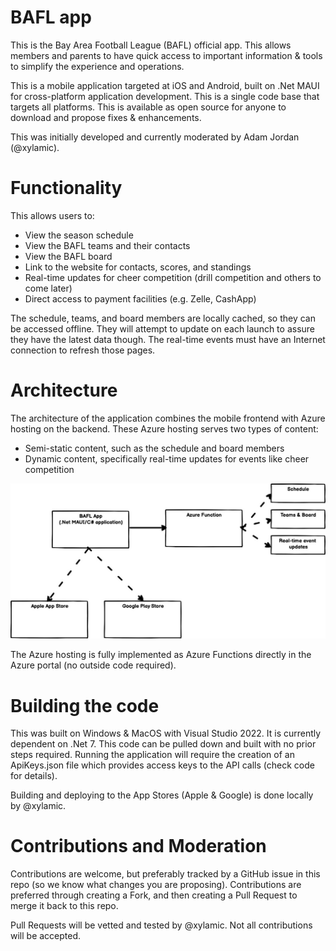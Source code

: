 # BAFL app

This is the Bay Area Football League (BAFL) official app. This allows members and parents to have quick access to important information & tools to simplify the experience and operations.

This is a mobile application targeted at iOS and Android, built on .Net MAUI for cross-platform application development. This is a single code base that targets all platforms. This is available as open source for anyone to download and propose fixes & enhancements.

This was initially developed and currently moderated by Adam Jordan (@xylamic).

# Functionality

This allows users to:
- View the season schedule
- View the BAFL teams and their contacts
- View the BAFL board
- Link to the website for contacts, scores, and standings
- Real-time updates for cheer competition (drill competition and others to come later)
- Direct access to payment facilities (e.g. Zelle, CashApp)

The schedule, teams, and board members are locally cached, so they can be accessed offline. They will attempt to update on each launch to assure they have the latest data though. The real-time events must have an Internet connection to refresh those pages.

# Architecture

The architecture of the application combines the mobile frontend with Azure hosting on the backend. These Azure hosting serves two types of content:

- Semi-static content, such as the schedule and board members
- Dynamic content, specifically real-time updates for events like cheer competition

![Architecture](docs/Architecture.jpg)

The Azure hosting is fully implemented as Azure Functions directly in the Azure portal (no outside code required).

# Building the code

This was built on Windows & MacOS with Visual Studio 2022. It is currently dependent on .Net 7. This code can be pulled down and built with no prior steps required. Running the application will require the creation of an ApiKeys.json file which provides access keys to the API calls (check code for details).

Building and deploying to the App Stores (Apple & Google) is done locally by @xylamic.

# Contributions and Moderation

Contributions are welcome, but preferably tracked by a GitHub issue in this repo (so we know what changes you are proposing). Contributions are preferred through creating a Fork, and then creating a Pull Request to merge it back to this repo.

Pull Requests will be vetted and tested by @xylamic. Not all contributions will be accepted.
